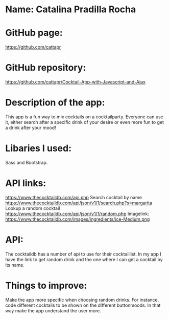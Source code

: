 # Name: Catalina Pradilla Rocha

# GitHub page: 
https://github.com/cattapr

# GitHub repository: 
https://github.com/cattapr/Cocktail-App-with-Javascript-and-Ajax

# Description of the app: 
This app is a fun way to mix cocktails on a cocktailparty. Everyone can use it, either search after a specific drink of your desire or even more fun to get a drink after your mood! 

# Libaries I used: 
Sass and Bootstrap.

# API links: 
https://www.thecocktaildb.com/api.php
Search cocktail by name
https://www.thecocktaildb.com/api/json/v1/1/search.php?s=margarita
Lookup a random cocktail
https://www.thecocktaildb.com/api/json/v1/1/random.php
Imagelink:
https://www.thecocktaildb.com/images/ingredients/ice-Medium.png

# API:
 The cocktaildb has a number of api to use for their cocktaillist. In my app I have the link to get random drink and the one where I can get a cocktail by its name.

# Things to improve: 
Make the app more specific when choosing random drinks. For instance, code different cocktails to be shown on the different buttonmoods. In that way make the app understand the user more. 


